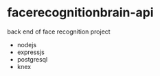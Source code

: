 # facerecognitionbrain-api

back end of face recognition project

- nodejs
- expressjs
- postgresql
- knex
